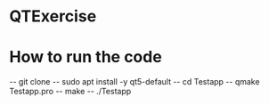 # QTExercise

# How to run the code
  -- git clone 
  -- sudo apt install -y qt5-default
  -- cd Testapp
  -- qmake Testapp.pro
  -- make
  -- ./Testapp
 
